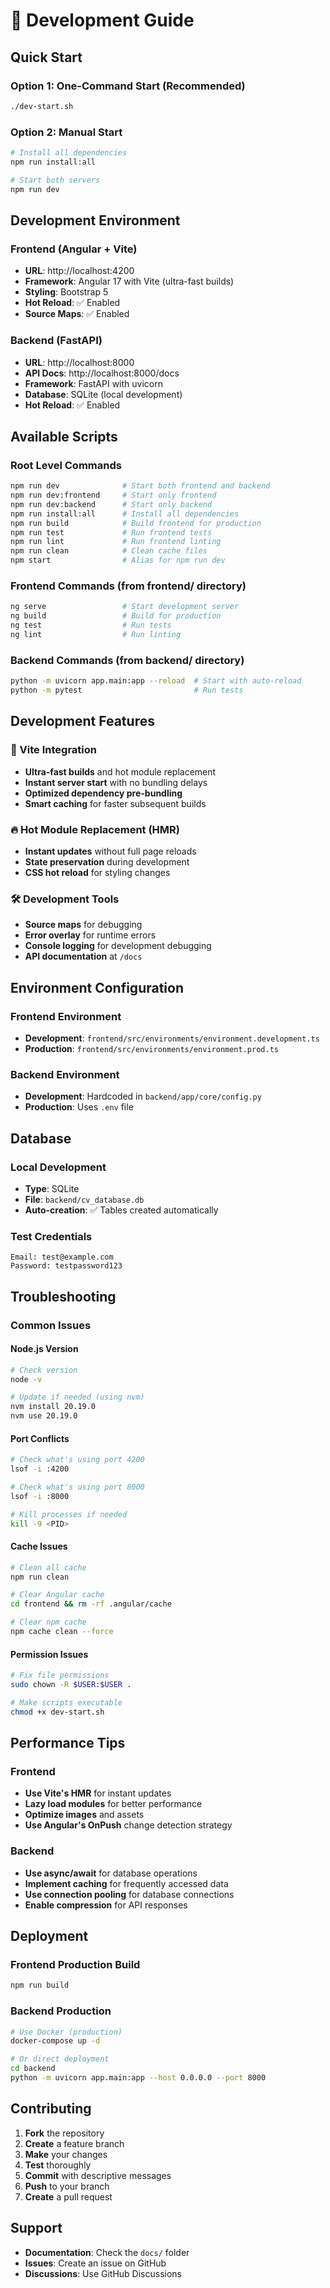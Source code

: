 # 🚀 Development Guide

## Quick Start

### Option 1: One-Command Start (Recommended)
```bash
./dev-start.sh
```

### Option 2: Manual Start
```bash
# Install all dependencies
npm run install:all

# Start both servers
npm run dev
```

## Development Environment

### Frontend (Angular + Vite)
- **URL**: http://localhost:4200
- **Framework**: Angular 17 with Vite (ultra-fast builds)
- **Styling**: Bootstrap 5
- **Hot Reload**: ✅ Enabled
- **Source Maps**: ✅ Enabled

### Backend (FastAPI)
- **URL**: http://localhost:8000
- **API Docs**: http://localhost:8000/docs
- **Framework**: FastAPI with uvicorn
- **Database**: SQLite (local development)
- **Hot Reload**: ✅ Enabled

## Available Scripts

### Root Level Commands
```bash
npm run dev              # Start both frontend and backend
npm run dev:frontend     # Start only frontend
npm run dev:backend      # Start only backend
npm run install:all      # Install all dependencies
npm run build            # Build frontend for production
npm run test             # Run frontend tests
npm run lint             # Run frontend linting
npm run clean            # Clean cache files
npm start                # Alias for npm run dev
```

### Frontend Commands (from frontend/ directory)
```bash
ng serve                 # Start development server
ng build                 # Build for production
ng test                  # Run tests
ng lint                  # Run linting
```

### Backend Commands (from backend/ directory)
```bash
python -m uvicorn app.main:app --reload  # Start with auto-reload
python -m pytest                         # Run tests
```

## Development Features

### 🚀 Vite Integration
- **Ultra-fast builds** and hot module replacement
- **Instant server start** with no bundling delays
- **Optimized dependency pre-bundling**
- **Smart caching** for faster subsequent builds

### 🔥 Hot Module Replacement (HMR)
- **Instant updates** without full page reloads
- **State preservation** during development
- **CSS hot reload** for styling changes

### 🛠️ Development Tools
- **Source maps** for debugging
- **Error overlay** for runtime errors
- **Console logging** for development debugging
- **API documentation** at `/docs`

## Environment Configuration

### Frontend Environment
- **Development**: `frontend/src/environments/environment.development.ts`
- **Production**: `frontend/src/environments/environment.prod.ts`

### Backend Environment
- **Development**: Hardcoded in `backend/app/core/config.py`
- **Production**: Uses `.env` file

## Database

### Local Development
- **Type**: SQLite
- **File**: `backend/cv_database.db`
- **Auto-creation**: ✅ Tables created automatically

### Test Credentials
```
Email: test@example.com
Password: testpassword123
```

## Troubleshooting

### Common Issues

#### Node.js Version
```bash
# Check version
node -v

# Update if needed (using nvm)
nvm install 20.19.0
nvm use 20.19.0
```

#### Port Conflicts
```bash
# Check what's using port 4200
lsof -i :4200

# Check what's using port 8000
lsof -i :8000

# Kill processes if needed
kill -9 <PID>
```

#### Cache Issues
```bash
# Clean all cache
npm run clean

# Clear Angular cache
cd frontend && rm -rf .angular/cache

# Clear npm cache
npm cache clean --force
```

#### Permission Issues
```bash
# Fix file permissions
sudo chown -R $USER:$USER .

# Make scripts executable
chmod +x dev-start.sh
```

## Performance Tips

### Frontend
- **Use Vite's HMR** for instant updates
- **Lazy load modules** for better performance
- **Optimize images** and assets
- **Use Angular's OnPush** change detection strategy

### Backend
- **Use async/await** for database operations
- **Implement caching** for frequently accessed data
- **Use connection pooling** for database connections
- **Enable compression** for API responses

## Deployment

### Frontend Production Build
```bash
npm run build
```

### Backend Production
```bash
# Use Docker (production)
docker-compose up -d

# Or direct deployment
cd backend
python -m uvicorn app.main:app --host 0.0.0.0 --port 8000
```

## Contributing

1. **Fork** the repository
2. **Create** a feature branch
3. **Make** your changes
4. **Test** thoroughly
5. **Commit** with descriptive messages
6. **Push** to your branch
7. **Create** a pull request

## Support

- **Documentation**: Check the `docs/` folder
- **Issues**: Create an issue on GitHub
- **Discussions**: Use GitHub Discussions 
